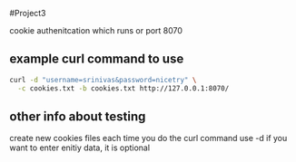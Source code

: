 #Project3

cookie authenitcation which runs or port 8070

## example curl command to use
```bash
curl -d "username=srinivas&password=nicetry" \
  -c cookies.txt -b cookies.txt http://127.0.0.1:8070/
```

## other info about testing
create new cookies files each time you do the curl command use -d if you want to enter enitiy data, it is optional
